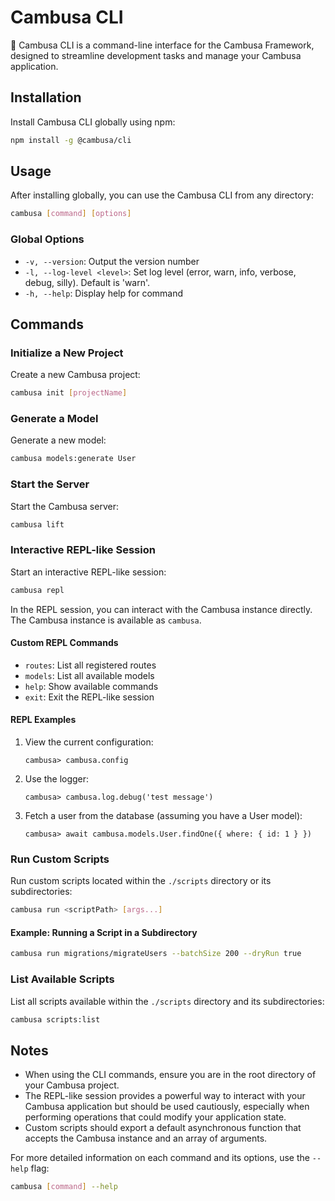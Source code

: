 # Cambusa CLI

🚣 Cambusa CLI is a command-line interface for the Cambusa Framework, designed to streamline development tasks and manage your Cambusa application.

## Installation

Install Cambusa CLI globally using npm:

```bash
npm install -g @cambusa/cli
```

## Usage

After installing globally, you can use the Cambusa CLI from any directory:

```bash
cambusa [command] [options]
```

### Global Options

- `-v, --version`: Output the version number
- `-l, --log-level <level>`: Set log level (error, warn, info, verbose, debug, silly). Default is 'warn'.
- `-h, --help`: Display help for command

## Commands

### Initialize a New Project

Create a new Cambusa project:

```bash
cambusa init [projectName]
```

### Generate a Model

Generate a new model:

```bash
cambusa models:generate User
```

### Start the Server

Start the Cambusa server:

```bash
cambusa lift
```

### Interactive REPL-like Session

Start an interactive REPL-like session:

```bash
cambusa repl
```

In the REPL session, you can interact with the Cambusa instance directly. The Cambusa instance is available as `cambusa`.

#### Custom REPL Commands

- `routes`: List all registered routes
- `models`: List all available models
- `help`: Show available commands
- `exit`: Exit the REPL-like session

#### REPL Examples

1. View the current configuration:
   ```
   cambusa> cambusa.config
   ```

2. Use the logger:
   ```
   cambusa> cambusa.log.debug('test message')
   ```

3. Fetch a user from the database (assuming you have a User model):
   ```
   cambusa> await cambusa.models.User.findOne({ where: { id: 1 } })
   ```

### Run Custom Scripts

Run custom scripts located within the `./scripts` directory or its subdirectories:

```bash
cambusa run <scriptPath> [args...]
```

#### Example: Running a Script in a Subdirectory

```bash
cambusa run migrations/migrateUsers --batchSize 200 --dryRun true
```

### List Available Scripts

List all scripts available within the `./scripts` directory and its subdirectories:

```bash
cambusa scripts:list
```

## Notes

- When using the CLI commands, ensure you are in the root directory of your Cambusa project.
- The REPL-like session provides a powerful way to interact with your Cambusa application but should be used cautiously, especially when performing operations that could modify your application state.
- Custom scripts should export a default asynchronous function that accepts the Cambusa instance and an array of arguments.

For more detailed information on each command and its options, use the `--help` flag:

```bash
cambusa [command] --help
```
